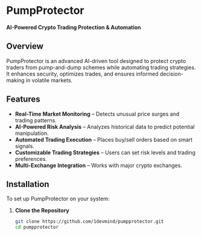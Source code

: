# PumpProtector  
**AI-Powered Crypto Trading Protection & Automation**  

## Overview  
PumpProtector is an advanced AI-driven tool designed to protect crypto traders from pump-and-dump schemes while automating trading strategies. It enhances security, optimizes trades, and ensures informed decision-making in volatile markets.

## Features  
- **Real-Time Market Monitoring** – Detects unusual price surges and trading patterns.  
- **AI-Powered Risk Analysis** – Analyzes historical data to predict potential manipulation.  
- **Automated Trading Execution** – Places buy/sell orders based on smart signals.  
- **Customizable Trading Strategies** – Users can set risk levels and trading preferences.  
- **Multi-Exchange Integration** – Works with major crypto exchanges.  

## Installation  
To set up PumpProtector on your system:  
1. **Clone the Repository**  
   ```sh
   git clone https://github.com/1devmind/pumpprotector.git
   cd pumpprotector
